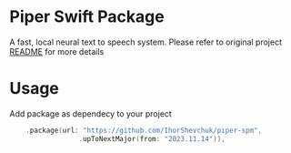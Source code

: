 # Piper Swift Package

A fast, local neural text to speech system. Please refer to original project [README](https://github.com/rhasspy/piper) for more details

# Usage

Add package as dependecy to your project

```swift
    .package(url: "https://github.com/IhorShevchuk/piper-spm",
                 .upToNextMajor(from: "2023.11.14")),
```
